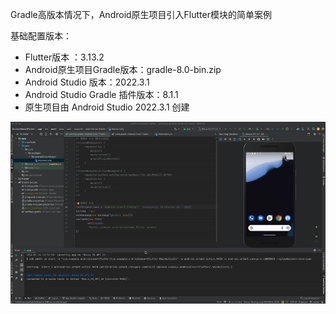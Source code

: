 Gradle高版本情况下，Android原生项目引入Flutter模块的简单案例

基础配置版本：
* Flutter版本 ：3.13.2
* Android原生项目Gradle版本：gradle-8.0-bin.zip
* Android Studio 版本：2022.3.1
* Android Studio Gradle 插件版本：8.1.1
* 原生项目由 Android Studio 2022.3.1 创建
  
<img src="01.gif" alt="01">
